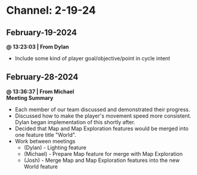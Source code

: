 # Channel: 2-19-24  
## February-19-2024  
**@ 13:23:03 | From Dylan**  
- Include some kind of player goal/objective/point in cycle intent  
  
## February-28-2024  
**@ 13:36:37 | From Michael**  
**Meeting Summary**  
- Each member of our team discussed and demonstrated their progress.  
- Discussed how to make the player's movement speed more consistent. Dylan began implementation of this shortly after.   
- Decided that Map and Map Exploration features would be merged into one feature title "World".  
- Work between meetings  
  - (Dylan)  - Lighting feature  
  - (Michael)  - Prepare Map feature for merge with Map Exploration  
  - (Josh)  - Merge Map and Map Exploration features into the new World feature  
  
